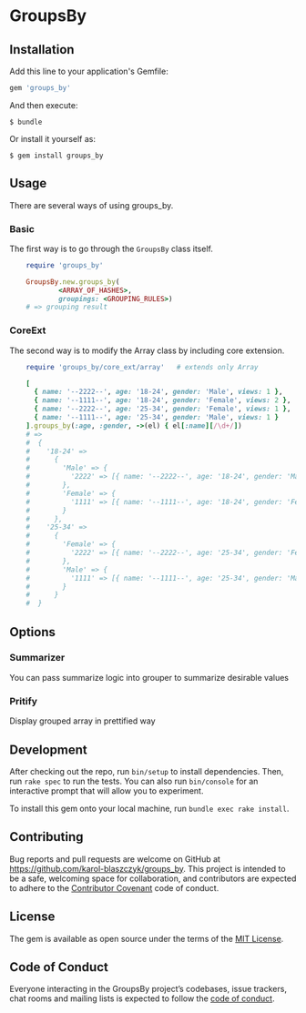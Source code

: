 # GroupsBy

## Installation

Add this line to your application's Gemfile:

```ruby
gem 'groups_by'
```

And then execute:

    $ bundle

Or install it yourself as:

    $ gem install groups_by

## Usage

There are several ways of using groups_by.

### Basic
  The first way is to go through the `GroupsBy` class itself.

  ```ruby
      require 'groups_by'

      GroupsBy.new.groups_by(
              <ARRAY_OF_HASHES>,
              groupings: <GROUPING_RULES>)
      # => grouping result
  ```
### CoreExt
  The second way is to modify the Array class by including core extension.
  ```ruby
      require 'groups_by/core_ext/array'   # extends only Array

      [
        { name: '--2222--', age: '18-24', gender: 'Male', views: 1 },
        { name: '--1111--', age: '18-24', gender: 'Female', views: 2 },
        { name: '--2222--', age: '25-34', gender: 'Female', views: 1 },
        { name: '--1111--', age: '25-34', gender: 'Male', views: 1 }
      ].groups_by(:age, :gender, ->(el) { el[:name][/\d+/])
      # =>
      #  {
      #    '18-24' =>
      #      {
      #        'Male' => {
      #          '2222' => [{ name: '--2222--', age: '18-24', gender: 'Male', views: 1 }]
      #        },
      #        'Female' => {
      #          '1111' => [{ name: '--1111--', age: '18-24', gender: 'Female', views: 2 }]
      #        }
      #      },
      #    '25-34' =>
      #      {
      #        'Female' => {
      #          '2222' => [{ name: '--2222--', age: '25-34', gender: 'Female', views: 1 }]
      #        },
      #        'Male' => {
      #          '1111' => [{ name: '--1111--', age: '25-34', gender: 'Male', views: 1 }]
      #        }
      #      }
      #  }
```

## Options

### Summarizer
  You can pass summarize logic into grouper to summarize desirable values
### Pritify
  Display grouped array in prettified way

## Development

After checking out the repo, run `bin/setup` to install dependencies. Then, run `rake spec` to run the tests. You can also run `bin/console` for an interactive prompt that will allow you to experiment.

To install this gem onto your local machine, run `bundle exec rake install`.

## Contributing

Bug reports and pull requests are welcome on GitHub at https://github.com/karol-blaszczyk/groups_by. This project is intended to be a safe, welcoming space for collaboration, and contributors are expected to adhere to the [Contributor Covenant](http://contributor-covenant.org) code of conduct.

## License

The gem is available as open source under the terms of the [MIT License](http://opensource.org/licenses/MIT).

## Code of Conduct

Everyone interacting in the GroupsBy project’s codebases, issue trackers, chat rooms and mailing lists is expected to follow the [code of conduct](https://github.com/[USERNAME]/groups_by/blob/master/CODE_OF_CONDUCT.md).
